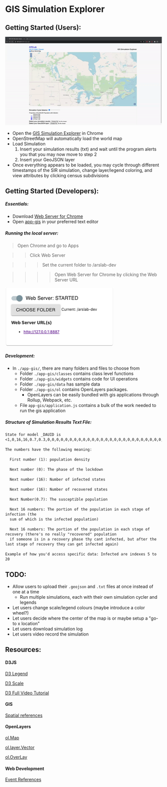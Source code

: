 # GIS Simulation Explorer

## Getting Started (Users):
[![Demo CountPages alpha](/app-gis/demo.gif)](https://youtu.be/liGqAIcnNUo)
- Open the [GIS Simulation Explorer](https://staubibr.github.io/arslab-dev/app-gis/index.html) in Chrome 
- OpenStreetMap will automatically load the world map
- Load Simulation
  1. Insert your simulation results (txt) and wait until the program alerts you that you may now move to step 2
  2. Insert your GeoJSON layer 
- Once everything appears to be loaded, you may cycle through different timestamps of the SIR simulation, change layer/legend coloring, and view attributes by clicking census subdivisions
  

## Getting Started (Developers):
##### Essentials:
- Download [Web Server for Chrome](https://chrome.google.com/webstore/detail/web-server-for-chrome/ofhbbkphhbklhfoeikjpcbhemlocgigb)
- Open [app-gis](https://github.com/staubibr/arslab-dev/tree/master/app-gis) in your preferred text editor 

##### Running the local server:
> Open Chrome and go to Apps

>> Click Web Server

>>> Set the current folder to /arslab-dev 

>>>> Open Web Server for Chrome by clicking the Web Server URL

![Web Server.](/app-gis/webserver.png "Web Server image.")

##### Development:
- In `./app-gis/`, there are many folders and files to choose from
  - Folder `./app-gis/classes` contains class level functions
  - Folder `./app-gis/widgets` contains code for UI operations
  - Folder `./app-gis/data` has sample data 
  - Folder `./app-gis/ol` contains OpenLayers packages. 
    - OpenLayers can be easily bundled with gis applications through Rollup, Webpack, etc. 
  - File `app-gis/application.js` contains a bulk of the work needed to run the gis application

##### Structure of Simulation Results Text File:
    State for model _DAUID is <1,0,16,16,0.7,0.3,0,0,0,0,0,0,0,0,0,0,0,0,0,0,0,0,0,0,0,0,0,0,0,0,0,0,0,0,0,0,0>
    
    The numbers have the following meaning:

      First number (1): population density
      
      Next number (0): The phase of the lockdown
      
      Next number (16): Number of infected states
      
      Next number (16): Number of recovered states
      
      Next Number(0.7): The susceptible population
      
      Next 16 numbers: The portion of the population in each stage of infection (the  
      sum of which is the infected population)
      
      Next 16 numbers: The portion of the population in each stage of recovery (there's no really "recovered" population
      if someone is in a recovery phase thy cant infected, but after the last stage of recovery they can get infected again)
    
    Example of how you'd access specific data: Infected are indexes 5 to 20

## TODO:
- Allow users to upload their `.geojson` and `.txt` files at once instead of one at a time
  - Run multiple simulations, each with their own simulation cycler and legends
- Let users change scale/legend colours (maybe introduce a color wheel?)
- Let users decide where the center of the map is or maybe setup a "go-to x location" 
- Let users download simulation log 
- Let users video record the simulation

## Resources:

#### D3JS

[D3 Legend](https://github.com/susielu/d3-legend)  

[D3 Scale](https://github.com/d3/d3-scale)

[D3 Full Video Tutorial](https://www.youtube.com/watch?v=_8V5o2UHG0E)

#### GIS

[Spatial references](https://spatialreference.org/ref/epsg/)

#### OpenLayers

[ol.Map](https://openlayers.org/en/latest/apidoc/module-ol_Map-Map.html)  

[ol.layer.Vector](https://openlayers.org/en/latest/apidoc/module-ol_layer_Vector-VectorLayer.html)

[ol.OverLay](https://openlayers.org/en/latest/apidoc/module-ol_Overlay-Overlay.html)

#### Web Development

[Event References](https://developer.mozilla.org/en-US/docs/Web/Events)

